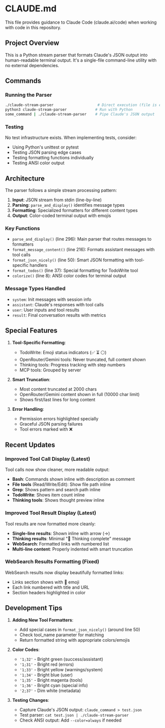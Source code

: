 # CLAUDE.md

This file provides guidance to Claude Code (claude.ai/code) when working with code in this repository.

## Project Overview

This is a Python stream parser that formats Claude's JSON output into human-readable terminal output. It's a single-file command-line utility with no external dependencies.

## Commands

### Running the Parser
```bash
./claude-stream-parser                    # Direct execution (file is executable)
python3 claude-stream-parser             # Run with Python
some_command | ./claude-stream-parser    # Pipe Claude's JSON output
```

### Testing
No test infrastructure exists. When implementing tests, consider:
- Using Python's unittest or pytest
- Testing JSON parsing edge cases
- Testing formatting functions individually
- Testing ANSI color output

## Architecture

The parser follows a simple stream processing pattern:
1. **Input**: JSON stream from stdin (line-by-line)
2. **Parsing**: `parse_and_display()` identifies message types
3. **Formatting**: Specialized formatters for different content types
4. **Output**: Color-coded terminal output with emojis

### Key Functions

- `parse_and_display()` (line 296): Main parser that routes messages to formatters
- `format_message_content()` (line 216): Formats assistant messages with tool calls
- `format_json_nicely()` (line 50): Smart JSON formatting with tool-specific handlers
- `format_todos()` (line 37): Special formatting for TodoWrite tool
- `colorize()` (line 8): ANSI color codes for terminal output

### Message Types Handled
- `system`: Init messages with session info
- `assistant`: Claude's responses with tool calls
- `user`: User inputs and tool results
- `result`: Final conversation results with metrics

## Special Features

1. **Tool-Specific Formatting**:
   - TodoWrite: Emoji status indicators (✅ ⏳ ⚪)
   - OpenRouter/Gemini tools: Never truncated, full content shown
   - Thinking tools: Progress tracking with step numbers
   - MCP tools: Grouped by server

2. **Smart Truncation**:
   - Most content truncated at 2000 chars
   - OpenRouter/Gemini content shown in full (10000 char limit)
   - Shows first/last lines for long content

3. **Error Handling**:
   - Permission errors highlighted specially
   - Graceful JSON parsing failures
   - Tool errors marked with ❌

## Recent Updates

### Improved Tool Call Display (Latest)
Tool calls now show cleaner, more readable output:
- **Bash**: Commands shown inline with description as comment
- **File tools** (Read/Write/Edit): Show file path inline
- **Grep**: Shows pattern and search path inline
- **TodoWrite**: Shows item count inline
- **Thinking tools**: Shows thought preview inline

### Improved Tool Result Display (Latest)
Tool results are now formatted more cleanly:
- **Single-line results**: Shown inline with arrow (→)
- **Thinking results**: Minimal "🧠 Thinking complete" message
- **WebSearch**: Formatted links with numbered list
- **Multi-line content**: Properly indented with smart truncation

### WebSearch Results Formatting (Fixed)
WebSearch results now display beautifully formatted links:
- Links section shows with 🔗 emoji
- Each link numbered with title and URL
- Section headers highlighted in color

## Development Tips

1. **Adding New Tool Formatters**:
   - Add special cases in `format_json_nicely()` (around line 50)
   - Check tool_name parameter for matching
   - Return formatted string with appropriate colors/emojis

2. **Color Codes**:
   - `'1;32'` - Bright green (success/assistant)
   - `'1;31'` - Bright red (errors)
   - `'1;33'` - Bright yellow (warnings/system)
   - `'1;34'` - Bright blue (user)
   - `'1;35'` - Bright magenta (tools)
   - `'1;36'` - Bright cyan (special info)
   - `'2;37'` - Dim white (metadata)

3. **Testing Changes**:
   - Capture Claude's JSON output: `claude_command > test.json`
   - Test parser: `cat test.json | ./claude-stream-parser`
   - Check ANSI output: Add `--color=always` if needed